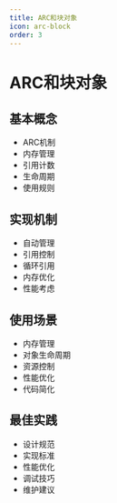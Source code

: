 ```yaml
---
title: ARC和块对象
icon: arc-block
order: 3
---
```


# ARC和块对象

## 基本概念
- ARC机制
- 内存管理
- 引用计数
- 生命周期
- 使用规则

## 实现机制
- 自动管理
- 引用控制
- 循环引用
- 内存优化
- 性能考虑

## 使用场景
- 内存管理
- 对象生命周期
- 资源控制
- 性能优化
- 代码简化

## 最佳实践
- 设计规范
- 实现标准
- 性能优化
- 调试技巧
- 维护建议
